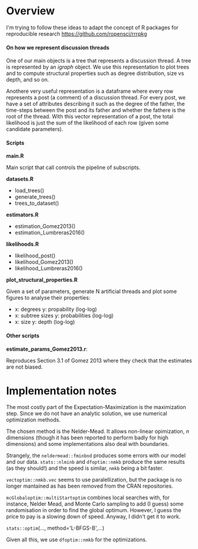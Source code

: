 # Overview

I'm trying to follow these ideas to adapt the concept of R packages for reproducible research
https://github.com/ropensci/rrrpkg

#### On how we represent discussion threads
One of our main objects is a tree that represents a discussion thread. A tree is represented by an *igraph* object. We use this representation to plot trees and to compute structural properties such as degree distribution, size vs depth, and so on.

Anothere very useful representation is a dataframe where every row represents a post (a comment) of a discussion thread. For every post, we have a set of attributes describing it such as the degree of the father, the time-steps between the post and its father and whether the fathere is the root of the thread. With this vector representation of a post, the total likelihood is just the sum of the likelihood of each row (given some candidate parameters).

#### Scripts

**main.R**

Main script that call controls the pipeline of subscripts.

**datasets.R**

* load_trees()
* generate_trees()
* trees_to_dataset()

**estimators.R**

* estimation_Gomez2013()
* estimation_Lumbreras2016()

**likelihoods.R**

* likelihood_post()
* likelihood_Gomez2013()
* likelihood_Lumbreras2016()


**plot_structural_properties.R**

Given a set of parameters, generate N artificial threads and plot some 
figures to analyse their properties:
  
  * x: degrees y: propability (log-log)
  * x: subtree sizes y: probabilities (log-log)
  * x: size y: depth (log-log)

#### Other scripts

**estimate_params_Gomez2013.r**:

Reproduces Section 3.1 of Gomez 2013 where they check that the estimates are not biased.

# Implementation notes

The most costly part of the Expectation-Maximization is the maximization step. Since we do not have an analytic solution, we use numerical optimization methods.

The chosen method is the Nelder-Mead. It allows non-linear opimization, $n$ dimensions (though it has been reported to perform badly for high dimensions) and some implementations also deal with boundaries.

Strangely, the `neldermead::fminbnd` produces some errors with our model and our data. `stats::nlminb` and `dfoptim::nmkb` produce the same results (as they should!) and the speed is similar, `nmkb` being a bit faster.

`vectoptim::nmkb.vec` seems to use paralellization, but the package is no longer mantained as has been removed from the CRAN repositories.

`mcGlobaloptim::multiStartoptim` combines local searches with, for instance, Nelder Mead, and Monte Carlo sampling to add (I guess) some randomisation in order to find the global optimum. However, I guess the price to pay is a slowing down of speed. Anyway, I didn't get it to work.


`stats::optim`(..., method='L-BFGS-B',...)
 
Given all this, we use `dfoptim::nmkb` for the optimizations.